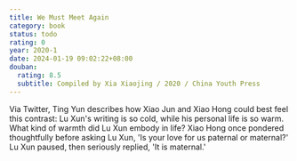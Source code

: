```yaml
---
title: We Must Meet Again
category: book
status: todo
rating: 0
year: 2020-1
date: 2024-01-19 09:02:22+08:00
douban:
  rating: 8.5
  subtitle: Compiled by Xia Xiaojing / 2020 / China Youth Press
---
```


Via Twitter, Ting Yun describes how Xiao Jun and Xiao Hong could best feel this contrast: Lu Xun's writing is so cold, while his personal life is so warm. What kind of warmth did Lu Xun embody in life? Xiao Hong once pondered thoughtfully before asking Lu Xun, 'Is your love for us paternal or maternal?' Lu Xun paused, then seriously replied, 'It is maternal.'
